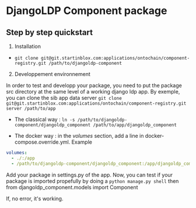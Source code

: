 # DjangoLDP Component package

## Step by step quickstart

1. Installation

- `git clone git@git.startinblox.com:applications/ontochain/component-registry.git /path/to/djangoldp-component`

2. Developpement environnement

In order to test and developp your package, you need to put the package src directory at the same level of a working django ldp app. By exemple, you can clone the sib app data server
`git clone git@git.startinblox.com:applications/ontochain/component-registry.git server /path/to/app`

- The classical way :
  `ln -s /path/to/djangoldp-component/djangoldp_component /path/to/app/djangoldp_component`

- The docker way : in the _volumes_ section, add a line in docker-compose.override.yml. Example

```yaml
volumes:
  - ./:/app
  - /path/to/djangoldp-component/djangoldp_component:/app/djangoldp_component
```

Add your package in settings.py of the app. Now, you can test if your package is imported propefully by doing a
`python manage.py shell` then
from djangoldp_component.models import Component

If, no error, it's working.
